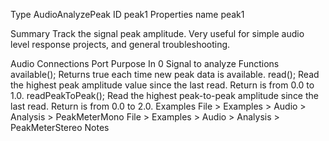 Type	 AudioAnalyzePeakID	 peak1 Properties name	peak1SummaryTrack the signal peak amplitude. Very useful for simple audio level response projects, and general troubleshooting.Audio ConnectionsPort	PurposeIn 0	Signal to analyzeFunctionsavailable();Returns true each time new peak data is available.read();Read the highest peak amplitude value since the last read. Return is from 0.0 to 1.0.readPeakToPeak();Read the highest peak-to-peak amplitude since the last read. Return is from 0.0 to 2.0.ExamplesFile > Examples > Audio > Analysis > PeakMeterMonoFile > Examples > Audio > Analysis > PeakMeterStereoNotes